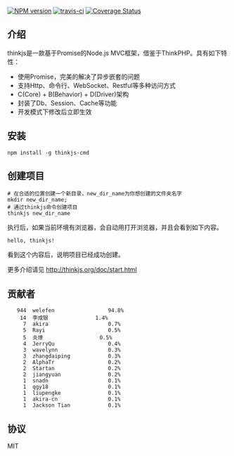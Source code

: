 [![NPM version](https://badge.fury.io/js/thinkjs.svg)](http://badge.fury.io/js/thinkjs)
[![travis-ci](https://travis-ci.org/75team/thinkjs.svg?branch=master)](https://travis-ci.org/welefen/thinkjs)
[![Coverage Status](https://coveralls.io/repos/75team/thinkjs/badge.png?branch=master)](https://coveralls.io/r/75team/thinkjs?branch=master)

## 介绍

thinkjs是一款基于Promise的Node.js MVC框架，借鉴于ThinkPHP。具有如下特性：

* 使用Promise，完美的解决了异步嵌套的问题
* 支持Http、命令行、WebSocket、Restful等多种访问方式
* C(Core) + B(Behavior) + D(Driver)架构
* 封装了Db、Session、Cache等功能
* 开发模式下修改后立即生效

## 安装

```
npm install -g thinkjs-cmd
```

## 创建项目

```
# 在合适的位置创建一个新目录，new_dir_name为你想创建的文件夹名字
mkdir new_dir_name; 
# 通过thinkjs命令创建项目
thinkjs new_dir_name
```

执行后，如果当前环境有浏览器，会自动用打开浏览器，并且会看到如下内容。

```
hello, thinkjs!
```

看到这个内容后，说明项目已经成功创建。

更多介绍请见 http://thinkjs.org/doc/start.html

## 贡献者

```
   944  welefen                 94.8%
    14  李成银               1.4%
     7  akira                   0.7%
     5  Rayi                    0.5%
     5  炎燎                  0.5%
     4  JerryQu                 0.4%
     3  wavelynn                0.3%
     3  zhangdaiping            0.3%
     2  AlphaTr                 0.2%
     2  Startan                 0.2%
     2  jiangyuan               0.2%
     1  snadn                   0.1%
     1  qgy18                   0.1%
     1  liupengke               0.1%
     1  akira-cn                0.1%
     1  Jackson Tian            0.1%
```

## 协议

MIT
